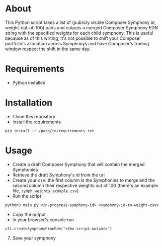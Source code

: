 # About
This Python script takes a list of (publicly visible Composer Symphony id, weight-out-of-100) pairs and outputs a merged Composer Symphony EDN string with the specified weights for each child symphony. This is useful because as of this writing, it's not possible to shift your Composer portfolio's allocation across Symphonys and have Composer's trading window respect the shift in the same day.

# Requirements
* Python installed

# Installation
* Clone this repository
* Install the requirements
```
pip install -r /path/to/requirements.txt
```

# Usage

* Create a draft Composer Symphony that will contain the merged Symphonies
* Retrieve the draft Symphony's id from the url
* Create your csv: the first column is the Symphonies to merge and the second column their respective weights out of 100 (there's an example file, `symph_weights_example.csv`)
* Run the script
```
python3 main.py <in-progress-symphony-id> <symphony-id-to-weight-csv>
```
* Copy the output
* In your browser's console run
```
cli.createSymphonyFromEdn('<the-script-output>')
```
7. Save your symphony
